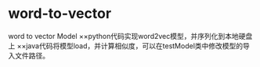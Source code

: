 # word-to-vector
word to vector Model
××python代码实现word2vec模型，并序列化到本地硬盘上
××java代码将模型load，并计算相似度，可以在testModel类中修改模型的导入文件路径。

